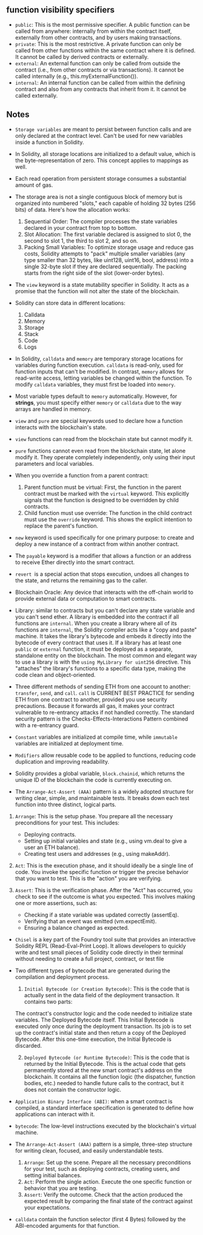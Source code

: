 ## function visibility specifiers

* `public`: This is the most permissive specifier. A public function can be called from anywhere: internally from within the contract itself, externally from other contracts, and by users making transactions.
* `private`: This is the most restrictive. A private function can only be called from other functions within the same contract where it is defined. It cannot be called by derived contracts or externally.
* `external`: An external function can only be called from outside the contract (i.e., from other contracts or via transactions). It cannot be called internally (e.g., this.myExternalFunction()).
* `internal`: An internal function can be called from within the defining contract and also from any contracts that inherit from it. It cannot be called externally.

## Notes

* `Storage variables` are meant to persist between function calls and are only declared at the contract level. Can't be used for new variables inside a function in Solidity.
* In Solidity, all storage locations are initialized to a default value, which is the byte-representation of zero. This concept applies to mappings as well.
* Each read operation from persistent storage consumes a substantial amount of gas.
* The storage area is not a single contiguous block of memory but is organized into numbered "slots," each capable of holding 32 bytes (256 bits) of data. Here's how the allocation works:
  1. Sequential Order: The compiler processes the state variables declared in your contract from top to bottom.
  2. Slot Allocation: The first variable declared is assigned to slot 0, the second to slot 1, the third to slot 2, and so on.
  3. Packing Small Variables: To optimize storage usage and reduce gas costs, Solidity attempts to "pack" multiple smaller variables (any type smaller than 32 bytes, like uint128, uint16, bool, address) into a single 32-byte slot if they are declared sequentially. The packing starts from the right side of the slot (lower-order bytes).

* The `view` keyword is a state mutability specifier in Solidity. It acts as a promise that the function will not alter the state of the blockchain.

* Solidity can store data in different locations:
  1. Calldata
  2. Memory
  3. Storage
  4. Stack
  5. Code
  6. Logs

* In Solidity, `calldata` and `memory` are temporary storage locations for variables during function execution. `calldata` is read-only, used for function inputs that can't be modified. In contrast, `memory` allows for read-write access, letting variables be changed within the function. To modify `calldata` variables, they must first be loaded into `memory`.
* Most variable types default to `memory` automatically. However, for **strings**, you must specify either `memory` or `calldata` due to the way arrays are handled in memory.

* `view` and `pure` are special keywords used to declare how a function interacts with the blockchain's state.
* `view` functions can read from the blockchain state but cannot modify it.
* `pure` functions cannot even read from the blockchain state, let alone modify it. They operate completely independently, only using their input parameters and local variables.

* When you override a function from a parent contract:
    1. Parent function must be virtual: First, the function in the parent contract must be marked with the `virtual` keyword. This explicitly signals that the function is designed to be overridden by child contracts.
    2. Child function must use override: The function in the child contract must use the `override` keyword. This shows the explicit intention to replace the parent's function.

* `new` keyword is used specifically for one primary purpose: to create and deploy a new instance of a contract from within another contract.

* The `payable` keyword is a modifier that allows a function or an address to receive Ether directly into the smart contract.

* `revert `is a special action that stops execution, undoes all changes to the state, and returns the remaining gas to the caller.

* Blockchain Oracle: Any device that interacts with the off-chain world to provide external data or computation to smart contracts.

* Library: similar to contracts but you can't declare any state variable and you can't send ether. A library is embedded into the contract if all functions are `internal`. 
When you create a library where all of its functions are `internal`, the Solidity compiler acts like a "copy and paste" machine. It takes the library's bytecode and embeds it directly into the bytecode of every contract that uses it.
If a library has at least one `public` or `external` function, it must be deployed as a separate, standalone entity on the blockchain.
The most common and elegant way to use a library is with the `using MyLibrary for uint256` directive. This "attaches" the library's functions to a specific data type, making the code clean and object-oriented.

* Three different methods of sending ETH from one account to another: `transfer`, `send`, and `call`. `call` is CURRENT BEST PRACTICE for sending ETH from one contract to another, provided you use security precautions. Because it forwards all gas, it makes your contract vulnerable to re-entrancy attacks if not handled correctly. The standard security pattern is the Checks-Effects-Interactions Pattern combined with a re-entrancy guard.

* `Constant` variables are initialized at compile time, while `immutable` variables are initialized at deployment time.

* `Modifiers` allow reusable code to be applied to functions, reducing code duplication and improving readability.

* Solidity provides a global variable, `block.chainid`, which returns the unique ID of the blockchain the code is currently executing on.

* The `Arrange-Act-Assert (AAA)` pattern is a widely adopted structure for writing clear, simple, and maintainable tests. It breaks down each test function into three distinct, logical parts.

1. `Arrange`: This is the setup phase. You prepare all the necessary preconditions for your test. This includes:
   * Deploying contracts.
   * Setting up initial variables and state (e.g., using vm.deal to give a user an ETH balance).
   * Creating test users and addresses (e.g., using makeAddr).

2. `Act`: This is the execution phase, and it should ideally be a single line of code. You invoke the specific function or trigger the precise behavior that you want to test. This is the "action" you are verifying.

3. `Assert`: This is the verification phase. After the "Act" has occurred, you check to see if the outcome is what you expected. This involves making one or more assertions, such as:
    * Checking if a state variable was updated correctly (assertEq).
    * Verifying that an event was emitted (vm.expectEmit).
    * Ensuring a balance changed as expected.

* `Chisel` is a key part of the Foundry tool suite that provides an interactive Solidity REPL (Read-Eval-Print Loop). It allows developers to quickly write and test small pieces of Solidity code directly in their terminal without needing to create a full project, contract, or test file

* Two different types of bytecode that are generated during the compilation and deployment process.
  1. `Initial Bytecode (or Creation Bytecode)`: This is the code that is actually sent in the data field of the deployment transaction. It contains two parts:

  The contract's constructor logic and the code needed to initialize state variables.
  The Deployed Bytecode itself.
  This Initial Bytecode is executed only once during the deployment transaction. Its job is to set up the contract's initial state and then return a copy of the Deployed Bytecode. After this one-time execution, the Initial Bytecode is discarded.

  2. `Deployed Bytecode (or Runtime Bytecode)`: This is the code that is returned by the Initial Bytecode. This is the actual code that gets permanently stored at the new smart contract's address on the blockchain. It contains all the function logic (the dispatcher, function bodies, etc.) needed to handle future calls to the contract, but it does not contain the constructor logic.

* `Application Binary Interface (ABI)`: when a smart contract is compiled, a standard interface specification is generated to define how applications can interact with it.

* `bytecode`: The low-level instructions executed by the blockchain's virtual machine.

* The `Arrange-Act-Assert (AAA)` pattern is a simple, three-step structure for writing clean, focused, and easily understandable tests.
    1. `Arrange`: Set up the scene. Prepare all the necessary preconditions for your test, such as deploying contracts, creating users, and setting initial balances.
    2. `Act`: Perform the single action. Execute the one specific function or behavior that you are testing.
    3. `Assert`: Verify the outcome. Check that the action produced the expected result by comparing the final state of the contract against your expectations.

* `calldata` contain the function selector (first 4 Bytes) followed by the ABI-encoded arguments for that function.
